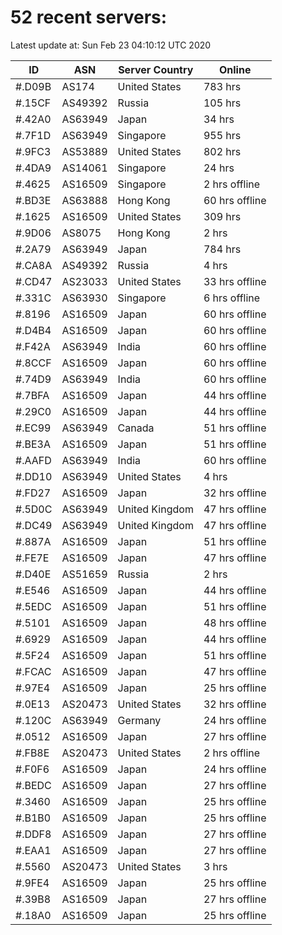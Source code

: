 # 52 recent servers:

Latest update at: Sun Feb 23 04:10:12 UTC 2020

| ID | ASN | Server Country | Online |
| -- | --- | -------------- | ------ |
| #.D09B | AS174 | United States | 783 hrs |
| #.15CF | AS49392 | Russia | 105 hrs |
| #.42A0 | AS63949 | Japan | 34 hrs |
| #.7F1D | AS63949 | Singapore | 955 hrs |
| #.9FC3 | AS53889 | United States | 802 hrs |
| #.4DA9 | AS14061 | Singapore | 24 hrs |
| #.4625 | AS16509 | Singapore | 2 hrs offline |
| #.BD3E | AS63888 | Hong Kong | 60 hrs offline |
| #.1625 | AS16509 | United States | 309 hrs |
| #.9D06 | AS8075 | Hong Kong | 2 hrs |
| #.2A79 | AS63949 | Japan | 784 hrs |
| #.CA8A | AS49392 | Russia | 4 hrs |
| #.CD47 | AS23033 | United States | 33 hrs offline |
| #.331C | AS63930 | Singapore | 6 hrs offline |
| #.8196 | AS16509 | Japan | 60 hrs offline |
| #.D4B4 | AS16509 | Japan | 60 hrs offline |
| #.F42A | AS63949 | India | 60 hrs offline |
| #.8CCF | AS16509 | Japan | 60 hrs offline |
| #.74D9 | AS63949 | India | 60 hrs offline |
| #.7BFA | AS16509 | Japan | 44 hrs offline |
| #.29C0 | AS16509 | Japan | 44 hrs offline |
| #.EC99 | AS63949 | Canada | 51 hrs offline |
| #.BE3A | AS16509 | Japan | 51 hrs offline |
| #.AAFD | AS63949 | India | 60 hrs offline |
| #.DD10 | AS63949 | United States | 4 hrs |
| #.FD27 | AS16509 | Japan | 32 hrs offline |
| #.5D0C | AS63949 | United Kingdom | 47 hrs offline |
| #.DC49 | AS63949 | United Kingdom | 47 hrs offline |
| #.887A | AS16509 | Japan | 51 hrs offline |
| #.FE7E | AS16509 | Japan | 47 hrs offline |
| #.D40E | AS51659 | Russia | 2 hrs |
| #.E546 | AS16509 | Japan | 44 hrs offline |
| #.5EDC | AS16509 | Japan | 51 hrs offline |
| #.5101 | AS16509 | Japan | 48 hrs offline |
| #.6929 | AS16509 | Japan | 44 hrs offline |
| #.5F24 | AS16509 | Japan | 51 hrs offline |
| #.FCAC | AS16509 | Japan | 47 hrs offline |
| #.97E4 | AS16509 | Japan | 25 hrs offline |
| #.0E13 | AS20473 | United States | 32 hrs offline |
| #.120C | AS63949 | Germany | 24 hrs offline |
| #.0512 | AS16509 | Japan | 27 hrs offline |
| #.FB8E | AS20473 | United States | 2 hrs offline |
| #.F0F6 | AS16509 | Japan | 24 hrs offline |
| #.BEDC | AS16509 | Japan | 27 hrs offline |
| #.3460 | AS16509 | Japan | 25 hrs offline |
| #.B1B0 | AS16509 | Japan | 25 hrs offline |
| #.DDF8 | AS16509 | Japan | 27 hrs offline |
| #.EAA1 | AS16509 | Japan | 27 hrs offline |
| #.5560 | AS20473 | United States | 3 hrs |
| #.9FE4 | AS16509 | Japan | 25 hrs offline |
| #.39B8 | AS16509 | Japan | 27 hrs offline |
| #.18A0 | AS16509 | Japan | 25 hrs offline |

